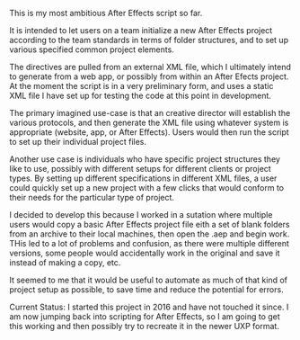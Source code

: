 This is my most ambitious After Effects script so far.

It is intended to let users on a team initialize a new After Effects project according to the team standards in terms of folder structures, and to set up various specified common project elements.

The directives are pulled from an external XML file, which I ultimately intend to generate from a web app, or possibly from within an After Efects project. At the moment the script is in a very preliminary form, and uses a static XML file I have set up for testing the code at this point in development.

The primary imagined use-case is that an creative director will establish the various protocols, and then generate the XML file using whatever system is appropriate (website, app, or After Effects). Users would then run the script to set up their individual project files.

Another use case is individuals who have specific project structures they like to use, possibly with different setups for different clients or project types. By setting up different specifications in different XML files, a user could quickly set up a new project with a few clicks that would conform to their needs for the particular type of project.

I decided to develop this because I worked in a sutation where multiple users would copy a basic After Effects project file eith a set of blank folders from an archive to their local machines, then open the .aep and begin work. THis led to a lot of problems and confusion, as there were multiple different versions, some people would accidentally work in the original and save it instead of making a copy, etc.

It seemed to me that it would be useful to automate as much of that kind of project setup as possible, to save time and reduce the potential for errors.

Current Status: I started this project in 2016 and have not touched it since. I am now jumping back into scripting for After Effects, so I am going to get this working and then possibly try to recreate it in the newer UXP format.

